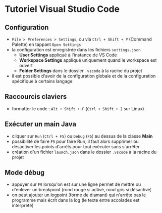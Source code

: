 # Tutoriel Visual Studio Code

## Configuration

- `File > Preferences > Settings`, ou via `Ctrl + Shift + P` (Command Palette) en tappant `Open Settings`
- la configuration est enregistrée dans les fichiers `settings.json`
    - **User Settings** appliqué à l'instance de VS Code
    - **Workspace Settings** appliqué uniquement quand le workspace est ouvert
    - **Folder Settings** dans le dossier `.vscode` à la racine du projet
- il est possible d'avoir de la configuration globale et de la configuration spécifique à certains langage

## Raccourcis claviers

- formatter le code : `Alt + Shift + F` (`Ctrl + Shift + I` sur Linux)

## Exécuter un main Java

- cliquer sur `Run` (`Ctrl + F5`) ou `Debug` (`F5`) au dessus de la classe **Main**
- possibilité de faire `F5` pour faire Run, il faut alors supprimer ou désactiver les points d'arrêts pour tout exécuter sans s'arrêter
- création d'un fichier `launch.json` dans le dossier `.vscode` à la racine du projet

## Mode débug

- appuyer sur `F9` lorsqu'on est sur une ligne permet de mettre ou d'enlever un breakpoint (rond rouge si activé, rond gris si désactivé)
- on peut ajouter un logpoint (forme de diamant) qui n'arrête pas le programme mais écrit dans la log (le texte entre accolades est interprété)